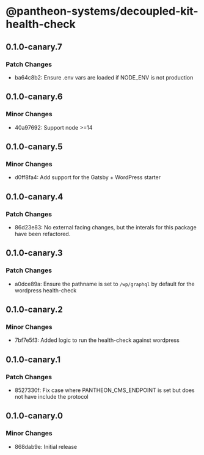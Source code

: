 # @pantheon-systems/decoupled-kit-health-check

## 0.1.0-canary.7

### Patch Changes

- ba64c8b2: Ensure .env vars are loaded if NODE_ENV is not production

## 0.1.0-canary.6

### Minor Changes

- 40a97692: Support node >=14

## 0.1.0-canary.5

### Minor Changes

- d0ff8fa4: Add support for the Gatsby + WordPress starter

## 0.1.0-canary.4

### Patch Changes

- 86d23e83: No external facing changes, but the interals for this package have
  been refactored.

## 0.1.0-canary.3

### Patch Changes

- a0dce89a: Ensure the pathname is set to `/wp/graphql` by default for the
  wordpress health-check

## 0.1.0-canary.2

### Minor Changes

- 7bf7e5f3: Added logic to run the health-check against wordpress

## 0.1.0-canary.1

### Patch Changes

- 8527330f: Fix case where PANTHEON_CMS_ENDPOINT is set but does not have
  include the protocol

## 0.1.0-canary.0

### Minor Changes

- 868dab9e: Initial release
